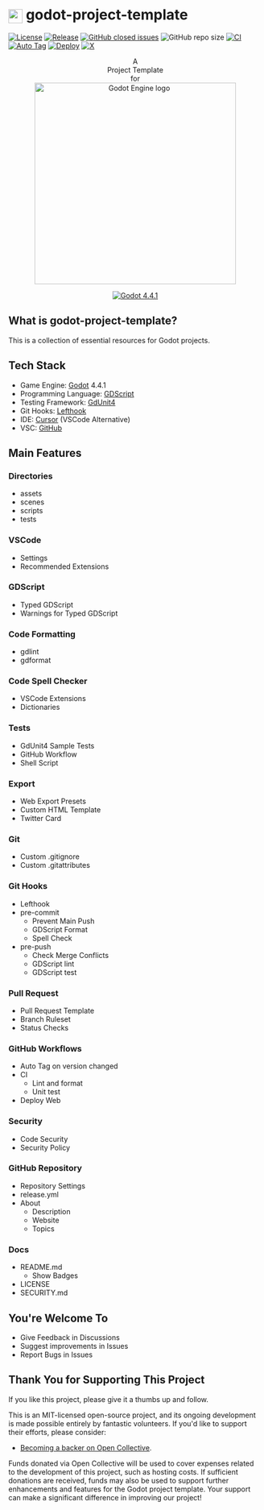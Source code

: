 # <img src="https://godotengine.org/favicon.ico" width="28" height="28" style="vertical-align: middle;"> godot-project-template

[![License](https://img.shields.io/github/license/joshuafolkken/godot-project-template)](https://github.com/joshuafolkken/godot-project-template/blob/main/LICENSE)
[![Release](https://img.shields.io/github/v/release/joshuafolkken/godot-project-template)](https://github.com/joshuafolkken/godot-project-template/releases)
[![GitHub closed issues](https://img.shields.io/github/issues-closed-raw/joshuafolkken/godot-project-template)](https://github.com/joshuafolkken/godot-project-template/issues?q=is%3Aissue%20state%3Aclosed)
![GitHub repo size](https://img.shields.io/github/repo-size/joshuafolkken/godot-project-template)
[![CI](https://github.com/joshuafolkken/godot-project-template/actions/workflows/ci.yml/badge.svg)](https://github.com/joshuafolkken/godot-project-template/actions/workflows/ci.yml)
[![Auto Tag](https://github.com/joshuafolkken/godot-project-template/actions/workflows/auto-tag.yml/badge.svg)](https://github.com/joshuafolkken/godot-project-template/actions/workflows/auto-tag.yml)
[![Deploy](https://github.com/joshuafolkken/godot-project-template/actions/workflows/deploy-web.yml/badge.svg)](https://github.com/joshuafolkken/godot-project-template/actions/workflows/deploy-web.yml)
[![X](https://img.shields.io/badge/Follow-%40joshuafolkken-purple?logo=x&logoColor=fffffflabelColor=)](https://x.com/joshuafolkken)

<div align="center">
A<br/>
Project Template<br/>
for<br/>

<a href="https://godotengine.org">
	<img src="https://godotengine.org/assets/press/logo_large_color_dark.png" width="400" alt="Godot Engine logo">
</a><br/>

[![Godot 4.4.1](https://img.shields.io/badge/Godot-v4.4.1-%23478cbf?logo=godot-engine&logoColor=eee&labelColor=)](https://godotengine.org/)

</div>

## What is godot-project-template?

This is a collection of essential resources for Godot projects.

## Tech Stack

- Game Engine: [Godot](https://godotengine.org/) 4.4.1
- Programming Language: [GDScript](https://docs.godotengine.org/en/stable/tutorials/scripting/gdscript/index.html)
- Testing Framework: [GdUnit4](https://github.com/MikeSchulze/gdUnit4)
- Git Hooks: [Lefthook](https://github.com/evilmartians/lefthook)
- IDE: [Cursor](https://www.cursor.com/) (VSCode Alternative)
- VSC: [GitHub](https://github.com/)

## Main Features

### Directories

- assets
- scenes
- scripts
- tests

### VSCode

- Settings
- Recommended Extensions

### GDScript

- Typed GDScript
- Warnings for Typed GDScript

### Code Formatting

- gdlint
- gdformat

### Code Spell Checker

- VSCode Extensions
- Dictionaries

### Tests

- GdUnit4 Sample Tests
- GitHub Workflow
- Shell Script

### Export

- Web Export Presets
- Custom HTML Template
- Twitter Card

### Git

- Custom .gitignore
- Custom .gitattributes

### Git Hooks

- Lefthook
- pre-commit
  - Prevent Main Push
  - GDScript Format
  - Spell Check
- pre-push
  - Check Merge Conflicts
  - GDScript lint
  - GDScript test

### Pull Request

- Pull Request Template
- Branch Ruleset
- Status Checks

### GitHub Workflows

- Auto Tag on version changed
- CI
  - Lint and format
  - Unit test
- Deploy Web

### Security

- Code Security
- Security Policy

### GitHub Repository

- Repository Settings
- release.yml
- About
  - Description
  - Website
  - Topics

### Docs

- README.md
  - Show Badges
- LICENSE
- SECURITY.md

## You're Welcome To

- Give Feedback in Discussions
- Suggest improvements in Issues
- Report Bugs in Issues

## Thank You for Supporting This Project

If you like this project, please give it a thumbs up and follow.

This is an MIT-licensed open-source project, and its ongoing development is made possible entirely by fantastic volunteers. If you'd like to support their efforts, please consider:

- [Becoming a backer on Open Collective](https://opencollective.com/joshua-studio).

Funds donated via Open Collective will be used to cover expenses related to the development of this project, such as hosting costs. If sufficient donations are received, funds may also be used to support further enhancements and features for the Godot project template. Your support can make a significant difference in improving our project!
